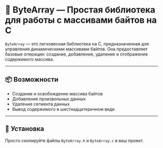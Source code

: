 # 🧵 ByteArray — Простая библиотека для работы с массивами байтов на C

`ByteArray` — это легковесная библиотека на C, предназначенная для управления динамическими массивами байтов. Она предоставляет базовые операции: создание, добавление, удаление и отображение содержимого массива.

---

## 📦 Возможности

- Создание и освобождение массива байтов
- Добавление произвольных данных
- Удаление сегмента данных
- Вывод содержимого в шестнадцатеричном виде

---

## 🔧 Установка

Просто скопируйте файлы `ByteArray.h` и `ByteArray.c` в ваш проект.


